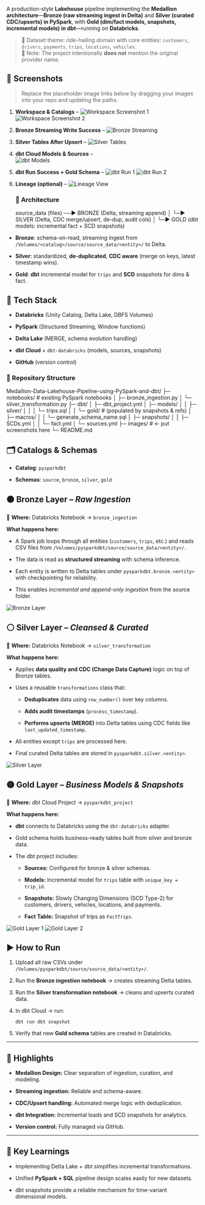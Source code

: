 A production-style **Lakehouse** pipeline implementing the **Medallion architecture**—**Bronze (raw streaming ingest in Delta)** and **Silver (curated CDC/upserts) in PySpark**, with **Gold (dim/fact models, snapshots, incremental models) in dbt**—running on **Databricks**.

> 🔎 Dataset theme: ride-hailing domain with core entities: `customers`, `drivers`, `payments`, `trips`, `locations`, `vehicles`.  
> 🚫 Note: The project intentionally **does not** mention the original provider name.

## 📸 Screenshots 

> Replace the placeholder image links below by dragging your images into your repo and updating the paths.

1. **Workspace & Catalogs** – 
![Workspace Screenshot 1](images/Pasted%20image%2020251028175652.png)
![Workspace Screenshot 2](images/Pasted%20image%2020251028175804.png)

2. **Bronze Streaming Write Success** –
![Bronze Streaming](images/Pasted%20image%2020251028175847.png)
    
3. **Silver Tables After Upsert** – 
![Silver Tables](images/Pasted%20image%2020251028175924.png)
    
4. **dbt Cloud Models & Sources** –  
![dbt Models](images/Pasted%20image%2020251028180107.png)
    
5. **dbt Run Success + Gold Schema** –
![dbt Run 1](images/Pasted%20image%2020251028180301.png)
![dbt Run 2](images/Pasted%20image%2020251028180149.png)

6. **Lineage (optional)** – 
![Lineage View](images/Pasted%20image%2020251028180404.png)
    
    ### **🧱 Architecture**
		
	source_data (files) ──► BRONZE (Delta, streaming append)
                        │
                        └─► SILVER (Delta, CDC merge/upsert, de-dup, audit cols)
                                  │
                                  └─► GOLD (dbt models: incremental fact + SCD snapshots)

- **Bronze**: schema-on-read, streaming ingest from `/Volumes/<catalog>/source/source_data/<entity>/` to Delta.
    
- **Silver**: standardized, **de-duplicated**, **CDC aware** (merge on keys, latest timestamp wins).
    
- **Gold**: **dbt** incremental model for `trips` and **SCD** snapshots for dims & fact.

## 🧰 Tech Stack

- **Databricks** (Unity Catalog, Delta Lake, DBFS Volumes)
    
- **PySpark** (Structured Streaming, Window functions)
    
- **Delta Lake** (MERGE, schema evolution handling)
    
- **dbt Cloud** + `dbt-databricks` (models, sources, snapshots)
    
- **GitHub** (version control)

### 📂 Repository Structure

Medallion-Data-Lakehouse-Pipeline-using-PySpark-and-dbt/
├─ notebooks/                         # existing PySpark notebooks
│  ├─ bronze_ingestion.py
│  └─ silver_transformation.py
├─ dbt/
│  ├─ dbt_project.yml
│  ├─ models/
│  │  ├─ silver/
│  │  │  └─ trips.sql
│  │  └─ gold/                        # (populated by snapshots & refs)
│  ├─ macros/
│  │  └─ generate_schema_name.sql
│  ├─ snapshots/
│  │  ├─ SCDs.yml
│  │  └─ fact.yml
│  └─ sources.yml
├─ images/                            # ← put screenshots here
└─ README.md

## 🗂️ Catalogs & Schemas

- **Catalog**: `pysparkdbt`
    
- **Schemas**: `source`, `bronze`, `silver`, `gold`

## 🟤 Bronze Layer – _Raw Ingestion_

📍 **Where:** Databricks Notebook → `bronze_ingestion`

**What happens here:**

- A Spark job loops through all entities (`customers`, `trips`, etc.) and reads CSV files from `/Volumes/pysparkdbt/source/source_data/<entity>/`.
    
- The data is read as **structured streaming** with schema inference.
    
- Each entity is written to Delta tables under `pysparkdbt.bronze.<entity>` with checkpointing for reliability.
    
- This enables _incremental and append-only ingestion_ from the source folder.

![Bronze Layer](images/Pasted%20image%2020251028175847.png)



## ⚪ Silver Layer – _Cleansed & Curated_

📍 **Where:** Databricks Notebook → `silver_transformation`

**What happens here:**

- Applies **data quality and CDC (Change Data Capture)** logic on top of Bronze tables.
    
- Uses a reusable `transformations` class that:
    
    - **Deduplicates** data using `row_number()` over key columns.
        
    - **Adds audit timestamps** (`process_timestamp`).
        
    - **Performs upserts (MERGE)** into Delta tables using CDC fields like `last_updated_timestamp`.
        
- All entities except `trips` are processed here.
    
- Final curated Delta tables are stored in `pysparkdbt.silver.<entity>`.

![Silver Layer](images/Pasted%20image%2020251028175924.png)

## 🟡 Gold Layer – _Business Models & Snapshots_

📍 **Where:** dbt Cloud Project → `pysparkdbt_project`

**What happens here:**

- **dbt** connects to Databricks using the `dbt-databricks` adapter.
    
- Gold schema holds business-ready tables built from silver and bronze data.
    
- The dbt project includes:
    
    - **Sources:** Configured for bronze & silver schemas.
        
    - **Models:** Incremental model for `trips` table with `unique_key = trip_id`.
        
    - **Snapshots:** Slowly Changing Dimensions (SCD Type-2) for customers, drivers, vehicles, locations, and payments.
        
    - **Fact Table:** Snapshot of trips as `FactTrips`.

![Gold Layer 1](images/Pasted%20image%2020251028181500.png)
![Gold Layer 2](images/Pasted%20image%2020251028181429.png)

## ▶️ How to Run

1. Upload all raw CSVs under  
    `/Volumes/pysparkdbt/source/source_data/<entity>/`.
    
2. Run the **Bronze ingestion notebook** → creates streaming Delta tables.
    
3. Run the **Silver transformation notebook** → cleans and upserts curated data.
    
4. In dbt Cloud → run:
    
    `dbt run dbt snapshot`
    
5. Verify that new **Gold schema** tables are created in Databricks.
    

---

## 🧩 Highlights

- **Medallion Design:** Clear separation of ingestion, curation, and modeling.
    
- **Streaming ingestion:** Reliable and schema-aware.
    
- **CDC/Upsert handling:** Automated merge logic with deduplication.
    
- **dbt Integration:** Incremental loads and SCD snapshots for analytics.
    
- **Version control:** Fully managed via GitHub.
    

---

## 🧠 Key Learnings

- Implementing Delta Lake + dbt simplifies incremental transformations.
    
- Unified **PySpark + SQL** pipeline design scales easily for new datasets.
    
- dbt snapshots provide a reliable mechanism for time-variant dimensional models.